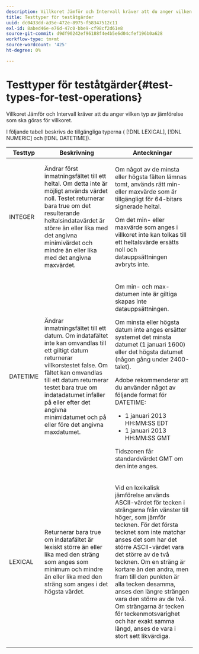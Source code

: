 ```yaml
---
description: Villkoret Jämför och Intervall kräver att du anger vilken typ av jämförelse som ska göras för villkoret.
title: Testtyper för teståtgärder
uuid: dc0433dd-a35e-472e-8975-f58347512c11
exl-id: 8abed46e-e76d-47c0-bbe9-cf98cf2d61e8
source-git-commit: d9df90242ef96188f4e4b5e6d04cfef196b0a628
workflow-type: tm+mt
source-wordcount: '425'
ht-degree: 0%

---
```


# Testtyper för teståtgärder{#test-types-for-test-operations}

Villkoret Jämför och Intervall kräver att du anger vilken typ av jämförelse som ska göras för villkoret.

I följande tabell beskrivs de tillgängliga typerna ( [!DNL LEXICAL], [!DNL NUMERIC] och [!DNL DATETIME]).

<table id="table_1B3AD8BDF0414D0AB8EE0E6D1B53E2CE"> 
 <thead> 
  <tr> 
   <th colname="col1" class="entry"> Testtyp </th> 
   <th colname="col2" class="entry"> Beskrivning </th> 
   <th colname="col3" class="entry"> Anteckningar </th> 
  </tr> 
 </thead>
 <tbody> 
  <tr> 
   <td colname="col1"> <p><span class="wintitle"> INTEGER</span> </p> </td> 
   <td colname="col2"> <p>Ändrar först inmatningsfältet till ett heltal. Om detta inte är möjligt används värdet noll. Testet returnerar bara true om det resulterande heltalsindatavärdet är större än eller lika med det angivna minimivärdet och mindre än eller lika med det angivna maxvärdet. </p> </td> 
   <td colname="col3"> <p>Om något av de minsta eller högsta fälten lämnas tomt, används rätt min- eller maxvärde som är tillgängligt för 64-bitars signerade heltal. </p> <p> Om det min- eller maxvärde som anges i villkoret inte kan tolkas till ett heltalsvärde ersätts noll och datauppsättningen avbryts inte. </p> </td> 
  </tr> 
  <tr> 
   <td colname="col1"> <p><span class="wintitle"> DATETIME</span> </p> </td> 
   <td colname="col2"> <p>Ändrar inmatningsfältet till ett datum. Om indatafältet inte kan omvandlas till ett giltigt datum returnerar villkorstestet false. Om fältet kan omvandlas till ett datum returnerar testet bara true om indatadatumet infaller på eller efter det angivna minimidatumet och på eller före det angivna maxdatumet. </p> </td> 
   <td colname="col3"> <p>Om min- och max-datumen inte är giltiga skapas inte datauppsättningen. </p> <p> Om minsta eller högsta datum inte anges ersätter systemet det minsta datumet (1 januari 1600) eller det högsta datumet (någon gång under 2400-talet). </p> <p> Adobe rekommenderar att du använder något av följande format för <span class="wintitle"> DATETIME</span>: </p> 
    <ul id="ul_44F469CC5D974382AF70D7B1975CF077"> 
     <li id="li_DB5FD4AFD6B34436ACD7C13282F64956"> 1 januari 2013 HH:MM:SS EDT </li> 
     <li id="li_307580C3F97D495BB16F1212DB38CE37"> 1 januari 2013 HH:MM:SS GMT </li> 
    </ul> <p> Tidszonen får standardvärdet GMT om den inte anges. </p> </td> 
  </tr> 
  <tr> 
   <td colname="col1"> <p><span class="wintitle"> LEXICAL</span> </p> </td> 
   <td colname="col2"> <p>Returnerar bara true om indatafältet är lexiskt större än eller lika med den sträng som anges som minimum och mindre än eller lika med den sträng som anges i det högsta värdet. </p> </td> 
   <td colname="col3"> <p>Vid en lexikalisk jämförelse används ASCII-värdet för tecken i strängarna från vänster till höger, som jämför tecknen. För det första tecknet som inte matchar anses det som har det större ASCII-värdet vara det större av de två tecknen. Om en sträng är kortare än den andra, men fram till den punkten är alla tecken desamma, anses den längre strängen vara den större av de två. Om strängarna är tecken för teckenmotsvarighet och har exakt samma längd, anses de vara i stort sett likvärdiga. </p> </td> 
  </tr> 
 </tbody> 
</table>
